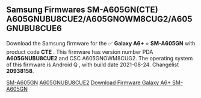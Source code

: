<h2>Samsung Firmwares SM-A605GN(CTE) A605GNUBU8CUE2/A605GNOWM8CUG2/A605GNUBU8CUE6</h2>
Download the Samsung firmware for the ✅ <strong>Galaxy A6+ </strong> ⭐ <strong>SM-A605GN</strong> with product code <strong>CTE</strong> . This firmware has version number PDA <strong>A605GNUBU8CUE2</strong> and CSC A605GNOWM8CUG2. The operating system of this firmware is Android Q , with build date 2021-08-24. Changelist <strong>20938158</strong>.


[SM-A605GN](https://samfirm.shop/samsung/model/SM-A605GN)
[A605GNUBU8CUE2](https://samfirm.shop/samsung/pda/A605GNUBU8CUE2)
[Download Firmware Galaxy A6+ SM-A605GN](https://samfirm.shop/samsung/firmware/453344)
